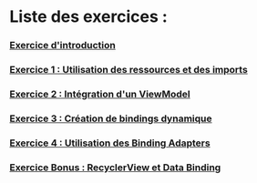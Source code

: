 # Liste des exercices :
 
### [Exercice d'introduction](http://gitlab.soat.fr/yann-huriez/databinding_workshop/tree/master/exo0_hello_world)
### [Exercice 1 : Utilisation des ressources et des imports](http://gitlab.soat.fr/yann-huriez/databinding_workshop/tree/master/exo1_model)
### [Exercice 2 : Intégration d'un ViewModel](http://gitlab.soat.fr/yann-huriez/databinding_workshop/tree/master/exo2_viewmodel)
### [Exercice 3 : Création de bindings dynamique](http://gitlab.soat.fr/yann-huriez/databinding_workshop/tree/master/exo3_dynamic_views)
### [Exercice 4 : Utilisation des Binding Adapters](http://gitlab.soat.fr/yann-huriez/databinding_workshop/tree/master/exo4_bindingadapters)
### [Exercice Bonus : RecyclerView et Data Binding](http://gitlab.soat.fr/yann-huriez/databinding_workshop/tree/master/exo_bonus_simplified_recyclerview)